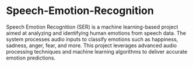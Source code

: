 # Speech-Emotion-Recognition


Speech Emotion Recognition (SER) is a machine learning-based project aimed at analyzing and identifying human emotions from speech data. The system processes audio inputs to classify emotions such as happiness, sadness, anger, fear, and more. This project leverages advanced audio processing techniques and machine learning algorithms to deliver accurate emotion predictions.


